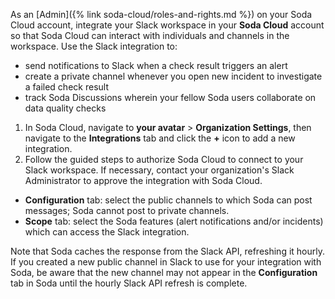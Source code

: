 As an [Admin]({% link soda-cloud/roles-and-rights.md %}) on your Soda Cloud account, integrate your Slack workspace in your **Soda Cloud** account so that Soda Cloud can interact with individuals and channels in the workspace. Use the Slack integration to:

* send notifications to Slack when a check result triggers an alert
* create a private channel whenever you open new incident to investigate a failed check result
* track Soda Discussions wherein your fellow Soda users collaborate on data quality checks

1. In Soda Cloud, navigate to **your avatar** > **Organization Settings**, then navigate to the **Integrations** tab and click the **+** icon to add a new integration.
2. Follow the guided steps to authorize Soda Cloud to connect to your Slack workspace. If necessary, contact your organization's Slack Administrator to approve the integration with Soda Cloud. 
* **Configuration** tab: select the public channels to which Soda can post messages; Soda cannot post to private channels.
* **Scope** tab: select the Soda features (alert notifications and/or incidents) which can access the Slack integration. 

Note that Soda caches the response from the Slack API, refreshing it hourly. If you created a new public channel in Slack to use for your integration with Soda, be aware that the new channel may not appear in the **Configuration** tab in Soda until the hourly Slack API refresh is complete.
